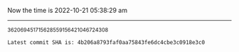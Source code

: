 Now the time is 2022-10-21 05:38:29 am

---

<small>362069451715628559156421046724308</small>

```txt
Latest commit SHA is: 4b206a8793faf0aa75843fe6dc4cbe3c0918e3c0
```
